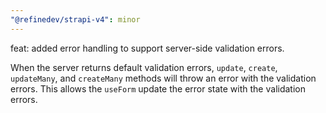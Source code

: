 ```yaml
---
"@refinedev/strapi-v4": minor
---
```


feat: added error handling to support server-side validation errors.

When the server returns default validation errors, `update`, `create`, `updateMany`, and `createMany` methods will throw an error with the validation errors. This allows the `useForm` update the error state with the validation errors.
